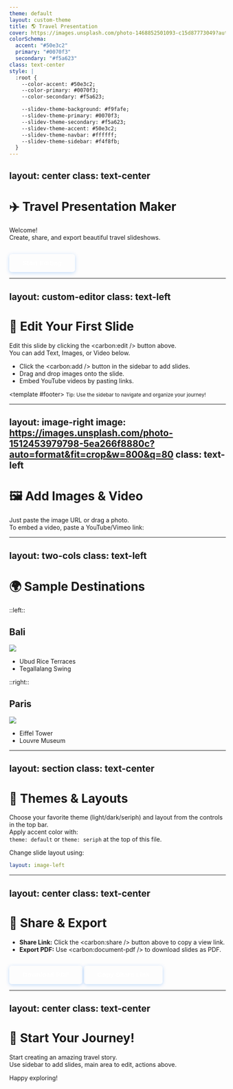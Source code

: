 ```yaml
---
theme: default
layout: custom-theme
title: 🌎 Travel Presentation
cover: https://images.unsplash.com/photo-1468852501093-c15d87773049?auto=format&fit=crop&w=800&q=80
colorSchema:
  accent: "#50e3c2"
  primary: "#0070f3"
  secondary: "#f5a623"
class: text-center
style: |
  :root {
    --color-accent: #50e3c2;
    --color-primary: #0070f3;
    --color-secondary: #f5a623;

    --slidev-theme-background: #f9fafe;
    --slidev-theme-primary: #0070f3;
    --slidev-theme-secondary: #f5a623;
    --slidev-theme-accent: #50e3c2;
    --slidev-theme-navbar: #ffffff;
    --slidev-theme-sidebar: #f4f8fb;
  }
---
```

layout: center
class: text-center
---

# ✈️ Travel Presentation Maker

Welcome!  
Create, share, and export beautiful travel slideshows.

<template v-if="$slidev.nav.currentPage === 1">
  <img src="https://images.unsplash.com/photo-1506744038136-46273834b3fb?auto=format&fit=crop&w=800&q=80" class="rounded-md shadow-lg mx-auto my-8" style="max-width: 340px;" />
</template>

<div class="mt-8 flex w-full justify-center gap-4">
  <button class="slidev-btn" style="background: var(--color-primary); color: #fff;" @click="$slidev.nav.next">Start Editing <carbon:arrow-right /></button>
</div>

---
layout: custom-editor
class: text-left
---

# 📝 Edit Your First Slide

Edit this slide by clicking the <carbon:edit /> button above.<br>
You can add <span style="color:var(--color-accent)">Text</span>, <span style="color:var(--color-accent)">Images</span>, or <span style="color:var(--color-secondary)">Video</span> below.

- Click the <carbon:add /> button in the sidebar to add slides.
- Drag and drop images onto the slide.
- Embed YouTube videos by pasting links.

<template #footer>
<small>Tip: Use the sidebar to navigate and organize your journey!</small>
</template>

---
layout: image-right
image: https://images.unsplash.com/photo-1512453979798-5ea266f8880c?auto=format&fit=crop&w=800&q=80
class: text-left
---

# 🖼️ Add Images & Video

Just paste the image URL or drag a photo.<br>
To embed a video, paste a YouTube/Vimeo link:

<Youtube id="Lr31FKAur-Q" scale="0.7" />

---
layout: two-cols
class: text-left
---

# 🌍 Sample Destinations

::left::
## Bali

![](https://images.unsplash.com/photo-1501785888041-af3ef285b470?auto=format&fit=crop&w=500&q=80)
- Ubud Rice Terraces
- Tegallalang Swing

::right::
## Paris

![](https://images.unsplash.com/photo-1502602898657-3e91760cbb34?auto=format&fit=crop&w=500&q=80)
- Eiffel Tower
- Louvre Museum

---
layout: section
class: text-center
---

# 🎨 Themes & Layouts

Choose your favorite theme (light/dark/seriph) and layout from the controls in the top bar.<br>
Apply accent color with:  
`theme: default` or `theme: seriph` at the top of this file.

Change slide layout using:
```yaml
layout: image-left
```

---
layout: center
class: text-center
---

# 🔗 Share & Export

- **Share Link:** Click the <carbon:share /> button above to copy a view link.
- **Export PDF:** Use <carbon:document-pdf /> to download slides as PDF.

<div class="mt-4">
  <button class="slidev-btn" style="background:var(--color-secondary);color: #fff;" @click="$slidev.nav.openExport()">Download PDF</button>
  <button class="slidev-btn ml-4" style="background:var(--color-accent);color: #fff;" @click="window.alert('Share your link: '+window.location.href)">Copy Share Link</button>
</div>

---
layout: center
class: text-center
---

# 🚀 Start Your Journey!

Start creating an amazing travel story.  
Use sidebar to add slides, main area to edit, actions above.

Happy exploring!

<style>
.slidev-theme-default,
:root {
  --slidev-theme-background: #f9fafe;
  --slidev-theme-primary: #0070f3;
  --slidev-theme-secondary: #f5a623;
  --slidev-theme-accent: #50e3c2;
}
.slidev-btn {
  border: none;
  padding: 0.8em 2em;
  border-radius: 6px;
  font-weight: bold;
  font-size: 1.1em;
  cursor: pointer;
  margin-top: 1em;
  transition: background 0.2s, color 0.2s;
  box-shadow: 0 2px 8px #0070f340;
}
.slidev-btn:hover {
  opacity: 0.9;
  background: var(--color-accent);
  color: var(--color-primary);
}
.slidev-theme-navbar {
  background: var(--slidev-theme-navbar);
}
.slidev-theme-sidebar {
  background: var(--slidev-theme-sidebar);
}
</style>
